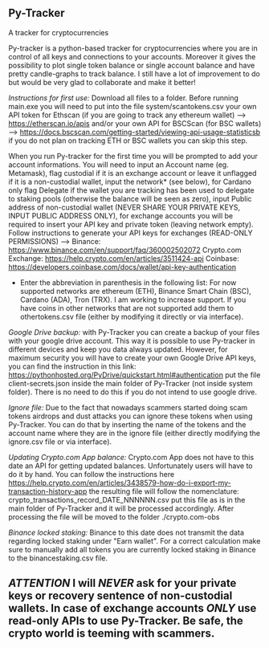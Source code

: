 ## Py-Tracker
A tracker for cryptocurrencies

Py-tracker is a python-based tracker for cryptocurrencies where you are in control of all keys and connections to your accounts. Moreover it gives the possibility to plot single token balance or single account balance and have pretty candle-graphs to track balance. I still have a lot of improvement to do but would be very glad to collaborate and make it better! 

*Instructions for first use:* Download all files to a folder. 
Before running main.exe you will need to put into the file system/scantokens.csv your own API token for Ethscan (if you are going to track any ethereum wallet) --> https://etherscan.io/apis and/or your own API for BSCScan (for BSC wallets) --> https://docs.bscscan.com/getting-started/viewing-api-usage-statisticsb if you do not plan on tracking ETH or BSC wallets you can skip this step.

When you run Py-tracker for the first time you will be prompted to add your account informations. You will need to input an Account name (eg. Metamask), flag custodial if it is an exchange account or leave it unflagged if it is a non-custodial wallet, input the network* (see below), for Cardano only flag Delegate if the wallet you are tracking has been used to delegate to staking pools (otherwise the balance will be seen as zero), input Public address of non-custodial wallet (NEVER SHARE YOUR PRIVATE KEYS, INPUT PUBLIC ADDRESS ONLY), for exchange accounts you will be required to insert your API key and private token (leaving network empty). Follow instructions to generate your API keys for exchanges (READ-ONLY PERMISSIONS) --> Binance: https://www.binance.com/en/support/faq/360002502072 Crypto.com Exchange: https://help.crypto.com/en/articles/3511424-api Coinbase: https://developers.coinbase.com/docs/wallet/api-key-authentication

* Enter the abbreviation in parenthesis in the following list: For now supported networks are ethereum (ETH), Binance Smart Chain (BSC), Cardano (ADA), Tron (TRX). I am working to increase support. If you have coins in other networks that are not supported add them to othertokens.csv file (either by modifying it directly or via interface).
            
*Google Drive backup:* with Py-Tracker you can create a backup of your files with your google drive account. This way it is possible to use Py-tracker in different devices and keep you data always updated. However, for maximum security you will have to create your own Google Drive API keys, you can find the instruction in this link: https://pythonhosted.org/PyDrive/quickstart.html#authentication put the file client-secrets.json inside the main folder of Py-Tracker (not inside system folder). There is no need to do this if you do not intend to use google drive.

*Ignore file:* Due to the fact that nowadays scammers started doing scam tokens airdrops and dust attacks you can ignore these tokens when using Py-Tracker. You can do that by inserting the name of the tokens and the account name where they are in the ignore file (either directly modifying the ignore.csv file or via interface).


*Updating Crypto.com App balance:* Crypto.com App does not have to this date an API for getting updated balances. Unfortunately users will have to do it by hand. You can follow the instructions here https://help.crypto.com/en/articles/3438579-how-do-i-export-my-transaction-history-app the resulting file will follow the nomenclature: crypto_transactions_record_DATE_NNNNNN.csv put this file as is in the main folder of Py-Tracker and it will be processed accordingly. After processing the file will be moved to the folder ./crypto.com-obs

*Binance locked staking:* Binance to this date does not transmit the data regarding locked staking under "Earn wallet". For a correct calculation make sure to manually add all tokens you are currently locked staking in Binance to the binancestaking.csv file.

## *ATTENTION* I will *NEVER* ask for your private keys or recovery sentence of non-custodial wallets. In case of exchange accounts *ONLY* use read-only APIs to use Py-Tracker. Be safe, the crypto world is teeming with scammers.



